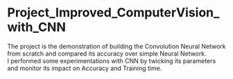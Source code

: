 # Project_Improved_ComputerVision_with_CNN
The project is the demonstration of building the Convolution Neural Network from scratch and compared its accuracy over simple Neural Network.   
I performed some experimentations with CNN by twicking its parameters and monitor its impact on Accuracy and Training time.
